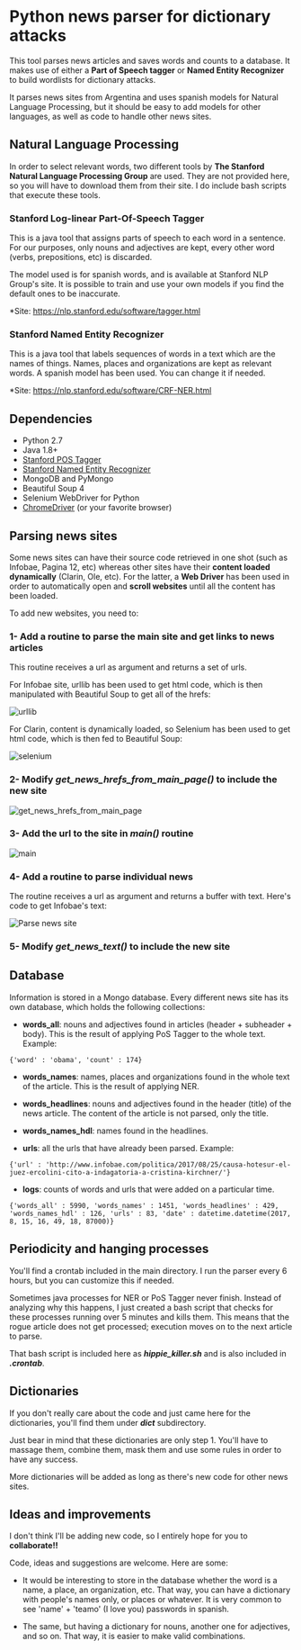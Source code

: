 # Python news parser for dictionary attacks

This tool parses news articles and saves words and counts to a database. It makes use of either a **Part of Speech tagger** or **Named Entity Recognizer** to build wordlists for dictionary attacks.

It parses news sites from Argentina and uses spanish models for Natural Language Processing, but it should be easy to add models for other languages, as well as code to handle other news sites.

## Natural Language Processing

In order to select relevant words, two different tools by **The Stanford Natural Language Processing Group** are used. They are not provided here, so you will have to download them from their site. I do include bash scripts that execute these tools.

### Stanford Log-linear Part-Of-Speech Tagger

This is a java tool that assigns parts of speech to each word in a sentence. For our purposes, only nouns and adjectives are kept, every other word (verbs, prepositions, etc) is discarded.

The model used is for spanish words, and is available at Stanford NLP Group's site. It is possible to train and use your own models if you find the default ones to be inaccurate.

*Site: https://nlp.stanford.edu/software/tagger.html

### Stanford Named Entity Recognizer

This is a java tool that labels sequences of words in a text which are the names of things. Names, places and organizations are kept as relevant words. A spanish model has been used. You can change it if needed.

*Site: https://nlp.stanford.edu/software/CRF-NER.html

## Dependencies

 - Python 2.7
 - Java 1.8+
 - [Stanford POS Tagger](https://nlp.stanford.edu/software/tagger.html)
 - [Stanford Named Entity Recognizer](https://nlp.stanford.edu/software/CRF-NER.html)
 - MongoDB and PyMongo
 - Beautiful Soup 4
 - Selenium WebDriver for Python
 - [ChromeDriver](https://sites.google.com/a/chromium.org/chromedriver/) (or your favorite browser)

## Parsing news sites

Some news sites can have their source code retrieved in one shot (such as Infobae, Pagina 12, etc) whereas other sites have their **content loaded dynamically** (Clarin, Ole, etc). For the latter, a **Web Driver** has been used in order to automatically open and **scroll websites** until all the content has been loaded.

To add new websites, you need to:

### 1- Add a routine to parse the main site and get links to news articles
This routine receives a url as argument and returns a set of urls.

For Infobae site, urllib has been used to get html code, which is then manipulated with Beautiful Soup to get all of the hrefs:

![urllib](http://i.imgur.com/PmYS6hF.png)

For Clarin, content is dynamically loaded, so Selenium has been used to get html code, which is then fed to Beautiful Soup:

![selenium](http://i.imgur.com/Yc2mvrJ.png)

### 2- Modify *get_news_hrefs_from_main_page()* to include the new site
![get_news_hrefs_from_main_page](http://i.imgur.com/fcULMQk.png)

### 3- Add the url to the site in *main()* routine
![main](http://i.imgur.com/br0Sfwo.png)

### 4- Add a routine to parse individual news
The routine receives a url as argument and returns a buffer with text. Here's code to get Infobae's text:

![Parse news site](http://i.imgur.com/joTMXc0.png)

### 5- Modify *get_news_text()* to include the new site

## Database

Information is stored in a Mongo database. Every different news site has its own database, which holds the following collections:

 - **words_all**: nouns and adjectives found in articles (header + subheader + body). This is the result of applying PoS Tagger to the whole text. Example:
 
`{'word' : 'obama', 'count' : 174}`

 - **words_names**: names, places and organizations found in the whole text of the article. This is the result of applying NER.

 - **words_headlines**: nouns and adjectives found in the header (title) of the news article. The content of the article is not parsed, only the title.

 - **words_names_hdl**: names found in the headlines.

 - **urls**: all the urls that have already been parsed. Example:
 
`{'url' : 'http://www.infobae.com/politica/2017/08/25/causa-hotesur-el-juez-ercolini-cito-a-indagatoria-a-cristina-kirchner/'}`

 - **logs**: counts of words and urls that were added on a particular time.
 
`{'words_all' : 5990, 'words_names' : 1451, 'words_headlines' : 429, 'words_names_hdl' : 126, 'urls' : 83, 'date' : datetime.datetime(2017, 8, 15, 16, 49, 18, 87000)}`

## Periodicity and hanging processes

You'll find a crontab included in the main directory. I run the parser every 6 hours, but you can customize this if needed.

Sometimes java processes for NER or PoS Tagger never finish. Instead of analyzing why this happens, I just created a bash script that checks for these processes running over 5 minutes and kills them. This means that the rogue article does not get processed; execution moves on to the next article to parse.

That bash script is included here as ***hippie_killer.sh*** and is also included in ***.crontab***.

## Dictionaries

If you don't really care about the code and just came here for the dictionaries, you'll find them under ***dict*** subdirectory.

Just bear in mind that these dictionaries are only step 1. You'll have to massage them, combine them, mask them and use some rules in order to have any success.

More dictionaries will be added as long as there's new code for other news sites.

## Ideas and improvements

I don't think I'll be adding new code, so I entirely hope for you to **collaborate!!**

Code, ideas and suggestions are welcome. Here are some:

 - It would be interesting to store in the database whether the word is a name, a place, an organization, etc. That way, you can have a dictionary with people's names only, or places or whatever. It is very common to see 'name' + 'teamo' (I love you) passwords in spanish.

 - The same, but having a dictionary for nouns, another one for adjectives, and so on. That way, it is easier to make valid combinations.
